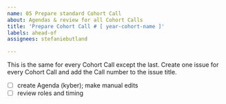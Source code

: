```yaml
---
name: 05 Prepare standard Cohort Call
about: Agendas & review for all Cohort Calls
title: 'Prepare Cohort Call # [ year-cohort-name ]'
labels: ahead-of
assignees: stefaniebutland

---
```


This is the same for every Cohort Call except the last. Create one issue for every Cohort Call and add the Call number to the issue title.

- [ ] create Agenda (kyber); make manual edits
- [ ] review roles and timing
